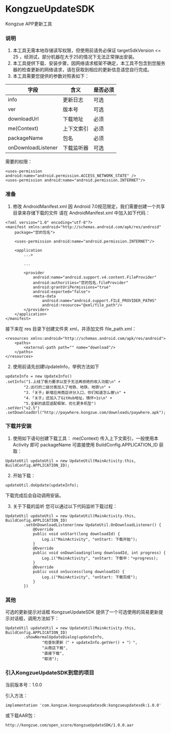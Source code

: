 # KongzueUpdateSDK
Kongzue APP更新工具

### 说明
1) 本工具无需本地存储读写权限，但使用前请务必保证 targetSdkVersion <= 25 ，经测试，部分机器在大于25的情况下无法正常弹出安装。
2) 本工具提供下载、安装步骤，因网络请求框架不确定，本工具不包含到您服务器的检查更新的网络请求，请在获取到相应的更新信息请您自行完成。
3) 本工具需要您提供的参数对照表如下：

字段 | 含义 | 是否必须
---|---|---
info | 更新日志 | 可选
ver | 版本号 | 可选
downloadUrl | 下载地址 | 必须
me(Context) | 上下文索引 | 必须
packageName | 包名 | 必须
onDownloadListener | 下载监听器 | 可选

需要的权限：
```
<uses-permission android:name="android.permission.ACCESS_NETWORK_STATE" />
<uses-permission android:name="android.permission.INTERNET"/>
```

### 准备
1) 修改 AndroidManifest.xml
因 Android 7.0规范限定，我们需要创建一个共享目录来存储下载的文件
请在 AndroidManifest.xml 中加入如下代码：
```
<?xml version="1.0" encoding="utf-8"?>
<manifest xmlns:android="http://schemas.android.com/apk/res/android"
    package="您的包名">

    <uses-permission android:name="android.permission.INTERNET"/>

    <application
        ...>
        
        ...
        
        <provider
            android:name="android.support.v4.content.FileProvider"
            android:authorities="您的包名.fileProvider"
            android:grantUriPermissions="true"
            android:exported="false">
            <meta-data
                android:name="android.support.FILE_PROVIDER_PATHS"
                android:resource="@xml/file_path"/>
        </provider>
    </application>
</manifest>
```
接下来在 res 目录下创建文件夹 xml，并添加文件 file_path.xml：
```
<resources xmlns:android="http://schemas.android.com/apk/res/android">
    <paths>
        <external-path path="" name="download"/>
    </paths>
</resources>
```

2) 使用前请先创建UpdateInfo，举例方法如下

```
updateInfo = new UpdateInfo()
.setInfo("1.上线了极力要求以至于无法再拒绝的收入功能\n" +
        "2.出行的二级分类加入了地铁、地铁、地铁\n" +
        "3.「关于」新增应用商店评分入口，你们知道怎么做\n" +
        "4.「关于」还加入了GitHub地址，情怀+1s\n" +
        "5.全新的底层适配框架，优化更多机型")
.setVer("v2.5")
.setDownloadUrl("http://paywhere.kongzue.com/downloads/paywhere.apk");
```

### 下载并安装
1) 使用如下语句创建下载工具：
me(Context) 传入上下文索引，一般使用本 Activity 即可
packageName 可直接使用 BuildConfig.APPLICATION_ID 获取：

```
UpdateUtil updateUtil = new UpdateUtil(MainActivity.this, BuildConfig.APPLICATION_ID);
```
2) 开始下载：

```
updateUtil.doUpdate(updateInfo);
```
下载完成后会自动调用安装。

3) 关于下载的监听
您可以通过以下代码监听下载过程：

```
UpdateUtil updateUtil = new UpdateUtil(MainActivity.this, BuildConfig.APPLICATION_ID)
        .setOnDownloadListener(new UpdateUtil.OnDownloadListener() {
            @Override
            public void onStart(long downloadId) {
                Log.i("MainActivity", "onStart: 下载开始");
            }
            @Override
            public void onDownloading(long downloadId, int progress) {
                Log.i("MainActivity", "onStart: 下载中："+progress);
            }
            @Override
            public void onSuccess(long downloadId) {
                Log.i("MainActivity", "onStart: 下载完成");
            }
        })
```
### 其他
可选的更新提示对话框
KongzueUpdateSDK 提供了一个可选使用的简易更新提示对话框，调用方法如下：

```
UpdateUtil updateUtil = new UpdateUtil(MainActivity.this, BuildConfig.APPLICATION_ID)
        .showNormalUpdateDialog(updateInfo,
                "检查到更新（" + updateInfo.getVer() + "）",
                "从商店下载",
                "直接下载",
                "取消");
```

### 引入KongzueUpdateSDK到您的项目
当前版本号：1.0.0

引入方法：
```
implementation 'com.kongzue.kongzueupdatesdk:kongzueupdatesdk:1.0.0'
```
或下载AAR包：
```
http://kongzue.com/open_score/KongzueUpdateSDK/1.0.0.aar
```
